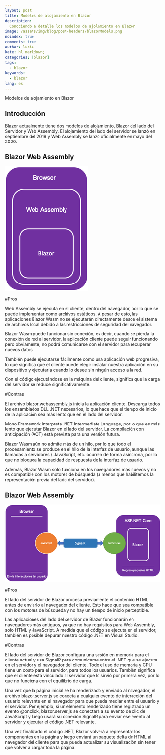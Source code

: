 ```yaml
---
layout: post
title: Modelos de alojamiento en Blazor
description:
  Conociendo a detalle los modelos de ajolamiento en Blazor
image: /assets/img/blog/post-headers/blazorModels.png
noindex: true
comments: true
author: lucio
kate: hl markdown;
categories: [blazor]
tags:
  - blazor
keywords:
  - blazor
lang: es
---
```


Modelos de alojamiento en Blazor

## Introducción

Blazor actualmente tiene dos modelos de alojamiento, Blazor del lado del Servidor y Web Assembly. El alojamiento del lado del servidor se lanzó en septiembre del 2019 y Web Assembly se lanzó oficialmente en mayo del 2020.

## Blazor Web Assembly

![image](/assets/img/blog/tutorials/blazor-hosting-models/BlazorWebAssembly.png)

#Pros

Web Assembly se ejecuta en el cliente, dentro del navegador, por lo que se puede implementar como archivos estáticos. A pesar de esto, las aplicaciones Blazor Wasm no se ejecutarán directamente desde el sistema de archivos local debido a las restricciones de seguridad del navegador.

Blazor Wasm puede funcionar sin conexión, es decir, cuando se pierda la conexión de red al servidor, la aplicación cliente puede seguir funcionando pero obviamente, no podrá comunicarse con el servidor para recuperar nuevos datos.

También puede ejecutarse fácilmente como una aplicación web progresiva, lo que significa que el cliente puede elegir instalar nuestra aplicación en su dispositivo y ejecutarla cuando lo desee sin ningún acceso a la red.

Con el código ejecutándose en la máquina del cliente, significa que la carga del servidor se reduce significativamente.

#Contras

El archivo blazor.webassembly.js inicia la aplicación cliente. Descarga todos los ensamblados DLL .NET necesarios, lo que hace que el tiempo de inicio de la aplicación sea más lento que en el lado del servidor.

Mono Framework interpreta .NET Intermediate Language, por lo que es más lento que ejecutar Blazor en el lado del servidor. La compilación con anticipación (AOT) está prevista para una versión futura.

Blazor Wasm aún no admite más de un hilo, por lo que todo el procesamiento se produce en el hilo de la interfaz de usuario, aunque las llamadas a servidores / JavaScript, etc. ocurren de forma asíncrona, por lo que no bloquea la capacidad de respuesta de la interfaz de usuario.

Además, Blazor Wasm solo funciona en los navegadores más nuevos y no es compatible con los motores de búsqueda (a menos que habilitemos la representación previa del lado del servidor).

## Blazor Web Assembly

![image](/assets/img/blog/tutorials/blazor-hosting-models/BlazorServerSide.png)

#Pros

El lado del servidor de Blazor procesa previamente el contenido HTML antes de enviarlo al navegador del cliente. Esto hace que sea compatible con los motores de búsqueda y no hay un tiempo de inicio perceptible.

Las aplicaciones del lado del servidor de Blazor funcionarán en navegadores más antiguos, ya que no hay requisitos para Web Assembly, solo HTML y JavaScript. A medida que el código se ejecuta en el servidor, también es posible depurar nuestro código .NET en Visual Studio.

#Contras

El lado del servidor de Blazor configura una sesión en memoria para el cliente actual y usa SignalR para comunicarse entre el .NET que se ejecuta en el servidor y el navegador del cliente. Todo el uso de memoria y CPU tiene un costo para el servidor, para todos los usuarios. También significa que el cliente está vinculado al servidor que lo sirvió por primera vez, por lo que no funciona con el equilibrio de carga.

Una vez que la página inicial se ha renderizado y enviado al navegador, el archivo blazor.server.js se conecta a cualquier evento de interacción del usuario relevante en el navegador para que pueda mediar entre el usuario y el servidor. Por ejemplo, si un elemento renderizado tiene registrado un evento @onclick, blazor.server.js se conectará a su evento de clic de JavaScript y luego usará su conexión SignalR para enviar ese evento al servidor y ejecutar el código .NET relevante.

Una vez finalizado el código .NET, Blazor volverá a representar los componentes en la página y luego enviará un paquete delta de HTML al navegador del cliente para que pueda actualizar su visualización sin tener que volver a cargar toda la página.
